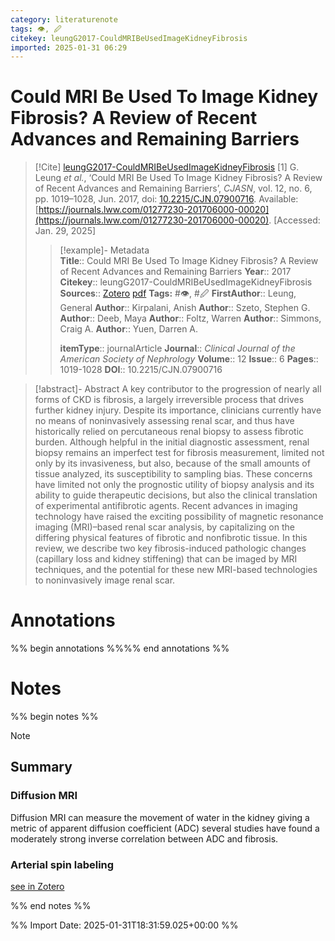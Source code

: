 ```yaml
---
category: literaturenote
tags: 👁, 🖉
citekey: leungG2017-CouldMRIBeUsedImageKidneyFibrosis
imported: 2025-01-31 06:29
---
```


# Could MRI Be Used To Image Kidney Fibrosis? A Review of Recent Advances and Remaining Barriers


> [!Cite] [leungG2017-CouldMRIBeUsedImageKidneyFibrosis](zotero://select/library/items/CRKXDUM9)
> [1]  G. Leung _et al._, ‘Could MRI Be Used To Image Kidney Fibrosis? A Review of Recent Advances and Remaining Barriers’, _CJASN_, vol. 12, no. 6, pp. 1019–1028, Jun. 2017, doi: [10.2215/CJN.07900716](https://doi.org/10.2215/CJN.07900716). Available: [https://journals.lww.com/01277230-201706000-00020](https://journals.lww.com/01277230-201706000-00020). [Accessed: Jan. 29, 2025]
> > [!example]- Metadata    
> > **Title**:: Could MRI Be Used To Image Kidney Fibrosis? A Review of Recent Advances and Remaining Barriers
> > **Year**:: 2017
> > **Citekey**:: leungG2017-CouldMRIBeUsedImageKidneyFibrosis
> > **Sources**:: [Zotero](zotero://select/library/items/CRKXDUM9) [pdf](file:////home/joeashton/Zotero/storage/GUBJQHKT/Kim%20et%20al.%20-%202022%20-%20Cell–Matrix%20Interactions%20in%20Renal%20Fibrosis.pdf) 
> > **Tags:** #👁, #🖉
> > **FirstAuthor**:: Leung, General
> > **Author**:: Kirpalani, Anish
> > **Author**:: Szeto, Stephen G.
> > **Author**:: Deeb, Maya
> > **Author**:: Foltz, Warren
> > **Author**:: Simmons, Craig A.
> > **Author**:: Yuen, Darren A.
> > 
> > **itemType**:: journalArticle
> > **Journal**:: *Clinical Journal of the American Society of Nephrology*
> > **Volume**:: 12
> > **Issue**:: 6
> > **Pages**:: 1019-1028
> > **DOI**:: 10.2215/CJN.07900716

> [!abstract]- Abstract
> A key contributor to the progression of nearly all forms of CKD is fibrosis, a largely irreversible process that drives further kidney injury. Despite its importance, clinicians currently have no means of noninvasively assessing renal scar, and thus have historically relied on percutaneous renal biopsy to assess fibrotic burden. Although helpful in the initial diagnostic assessment, renal biopsy remains an imperfect test for fibrosis measurement, limited not only by its invasiveness, but also, because of the small amounts of tissue analyzed, its susceptibility to sampling bias. These concerns have limited not only the prognostic utility of biopsy analysis and its ability to guide therapeutic decisions, but also the clinical translation of experimental antifibrotic agents. Recent advances in imaging technology have raised the exciting possibility of magnetic resonance imaging (MRI)–based renal scar analysis, by capitalizing on the differing physical features of fibrotic and nonfibrotic tissue. In this review, we describe two key fibrosis-induced pathologic changes (capillary loss and kidney stiffening) that can be imaged by MRI techniques, and the potential for these new MRI-based technologies to noninvasively image renal scar.

# Annotations

%% begin annotations %%%% end annotations %%

# Notes

%% begin notes %%

> [!note]
> ## Summary
> 
> ### Diffusion MRI
> 
> Diffusion MRI can measure the movement of water in the kidney giving a metric of apparent diffusion coefficient (ADC) several studies have found a moderately strong inverse correlation between ADC and fibrosis.
> 
> ### Arterial spin labeling
>
> [see in Zotero](zotero://select/library/items/5N4YHEZG)

%% end notes %%

%% Import Date: 2025-01-31T18:31:59.025+00:00 %%

